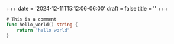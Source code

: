 +++
date = '2024-12-11T15:12:06-06:00'
draft = false
title = ''
+++

```go
# This is a comment
func hello_world() string {
    return "hello world"
}
```
